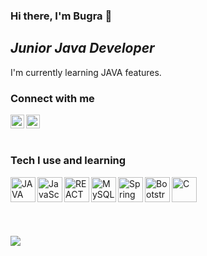 ### Hi there, I'm **Bugra** :wave:
## *Junior Java Developer*

I'm currently learning JAVA features. 

### Connect with me

[<img height="22" src="https://unpkg.com/simple-icons@v5/icons/linkedin.svg" align="left" />][linkedin]

[<img height="22" src="https://unpkg.com/simple-icons@v5/icons/linktree.svg" align="left" />][carrd]

<br><br>

##
### Tech I use and learning

<img align="left" alt="JAVA" src="https://seeklogo.com/images/J/java-logo-7F8B35BAB3-seeklogo.com.png" height="40">

<img align="left" alt="JavaScript" src="https://upload.wikimedia.org/wikipedia/commons/9/99/Unofficial_JavaScript_logo_2.svg" height="40">

<img align="left" alt="REACT" src="https://cdn.freelogovectors.net/wp-content/uploads/2018/12/react_logo.png" height="40">

<img align="left" alt="MySQL" src="https://www.mysql.com/common/logos/logo-mysql-170x115.png" height="40">

<img align="left" alt="Spring Boot" src="https://brandslogos.com/wp-content/uploads/images/large/spring-logo.png" height="40">

<img align="left" alt="Bootstrap" src="https://upload.wikimedia.org/wikipedia/commons/b/b2/Bootstrap_logo.svg" height="40">

<img align="left" alt="C" src="https://upload.wikimedia.org/wikipedia/commons/1/18/C_Programming_Language.svg" height="40">

<br><br>

<br>

##

![](https://komarev.com/ghpvc/?username=periq&color=brightgreen)

[linkedin]: https://www.linkedin.com/in/bugramurat/
[carrd]: https://periq.carrd.co
